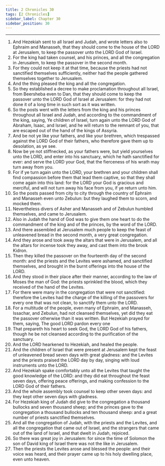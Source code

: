 ```yaml
---
title: 2 Chronicles 30
tags: [2 Chronicles]
sidebar_label: Chapter 30
sidebar_position: 30
---
```


---
1. And Hezekiah sent to all Israel and Judah, and wrote letters also to Ephraim and Manasseh, that they should come to the house of the LORD at Jerusalem, to keep the passover unto the LORD God of Israel.
2. For the king had taken counsel, and his princes, and all the congregation in Jerusalem, to keep the passover in the second month.
3. For they could not keep it at that time, because the priests had not sanctified themselves sufficiently, neither had the people gathered themselves together to Jerusalem.
4. And the thing pleased the king and all the congregation.
5. So they established a decree to make proclamation throughout all Israel, from Beersheba even to Dan, that they should come to keep the passover unto the LORD God of Israel at Jerusalem: for they had not done it of a long time in such sort as it was written.
6. So the posts went with the letters from the king and his princes throughout all Israel and Judah, and according to the commandment of the king, saying, Ye children of Israel, turn again unto the LORD God of Abraham, Isaac, and Israel, and he will return to the remnant of you, that are escaped out of the hand of the kings of Assyria.
7. And be not ye like your fathers, and like your brethren, which trespassed against the LORD God of their fathers, who therefore gave them up to desolation, as ye see.
8. Now be ye not stiffnecked, as your fathers were, but yield yourselves unto the LORD, and enter into his sanctuary, which he hath sanctified for ever: and serve the LORD your God, that the fierceness of his wrath may turn away from you.
9. For if ye turn again unto the LORD, your brethren and your children shall find compassion before them that lead them captive, so that they shall come again into this land: for the LORD your God is gracious and merciful, and will not turn away his face from you, if ye return unto him.
10. So the posts passed from city to city through the country of Ephraim and Manasseh even unto Zebulun: but they laughed them to scorn, and mocked them.
11. Nevertheless divers of Asher and Manasseh and of Zebulun humbled themselves, and came to Jerusalem.
12. Also in Judah the hand of God was to give them one heart to do the commandment of the king and of the princes, by the word of the LORD.
13. And there assembled at Jerusalem much people to keep the feast of unleavened bread in the second month, a very great congregation.
14. And they arose and took away the altars that were in Jerusalem, and all the altars for incense took they away, and cast them into the brook Kidron.
15. Then they killed the passover on the fourteenth day of the second month: and the priests and the Levites were ashamed, and sanctified themselves, and brought in the burnt offerings into the house of the LORD.
16. And they stood in their place after their manner, according to the law of Moses the man of God: the priests sprinkled the blood, which they received of the hand of the Levites.
17. For there were many in the congregation that were not sanctified: therefore the Levites had the charge of the killing of the passovers for every one that was not clean, to sanctify them unto the LORD.
18. For a multitude of the people, even many of Ephraim, and Manasseh, Issachar, and Zebulun, had not cleansed themselves, yet did they eat the passover otherwise than it was written. But Hezekiah prayed for them, saying, The good LORD pardon every one
19. That prepareth his heart to seek God, the LORD God of his fathers, though he be not cleansed according to the purification of the sanctuary.
20. And the LORD hearkened to Hezekiah, and healed the people.
21. And the children of Israel that were present at Jerusalem kept the feast of unleavened bread seven days with great gladness: and the Levites and the priests praised the LORD day by day, singing with loud instruments unto the LORD.
22. And Hezekiah spake comfortably unto all the Levites that taught the good knowledge of the LORD: and they did eat throughout the feast seven days, offering peace offerings, and making confession to the LORD God of their fathers.
23. And the whole assembly took counsel to keep other seven days: and they kept other seven days with gladness.
24. For Hezekiah king of Judah did give to the congregation a thousand bullocks and seven thousand sheep; and the princes gave to the congregation a thousand bullocks and ten thousand sheep: and a great number of priests sanctified themselves.
25. And all the congregation of Judah, with the priests and the Levites, and all the congregation that came out of Israel, and the strangers that came out of the land of Israel, and that dwelt in Judah, rejoiced.
26. So there was great joy in Jerusalem: for since the time of Solomon the son of David king of Israel there was not the like in Jerusalem.
27. Then the priests the Levites arose and blessed the people: and their voice was heard, and their prayer came up to his holy dwelling place, even unto heaven.